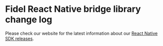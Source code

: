 # Fidel React Native bridge library change log

Please check our website for the latest information about our [React Native SDK releases](https://fidelapi.com/docs/select/sdks/react-native/releases).
